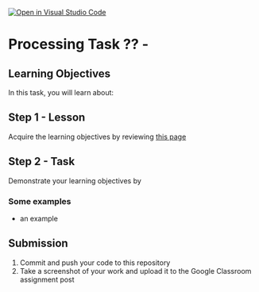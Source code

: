 [![Open in Visual Studio Code](https://classroom.github.com/assets/open-in-vscode-718a45dd9cf7e7f842a935f5ebbe5719a5e09af4491e668f4dbf3b35d5cca122.svg)](https://classroom.github.com/online_ide?assignment_repo_id=13948882&assignment_repo_type=AssignmentRepo)
# Processing Task ?? - <Task Name>

## Learning Objectives
In this task, you will learn about:



## Step 1 - Lesson
Acquire the learning objectives by reviewing [this page]()

## Step 2 - Task
Demonstrate your learning objectives by 


### Some examples
* an example


## Submission
1. Commit and push your code to this repository
2. Take a screenshot of your work and upload it to the Google Classroom assignment post
